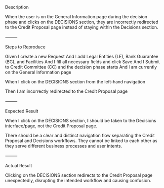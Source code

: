  Description

When the user is on the General Information page during the decision phase and clicks on the DECISIONS section, they are incorrectly redirected to the Credit Proposal page instead of staying within the Decisions section.

⸻

Steps to Reproduce

Given I create a new Request
And I add Legal Entities (LE), Bank Guarantee (BG), and Facilities
And I fill all necessary fields and click Save
And I Submit to Credit Committee (CC) and the decision phase starts
And I am currently on the General Information page

When I click on the DECISIONS section from the left-hand navigation

Then I am incorrectly redirected to the Credit Proposal page

⸻

Expected Result

When I click on the DECISIONS section, I should be taken to the Decisions interface/page, not the Credit Proposal page.

There should be a clear and distinct navigation flow separating the Credit Proposal and Decisions workflows.
They cannot be linked to each other as they serve different business processes and user intents.

⸻

Actual Result

Clicking on the DECISIONS section redirects to the Credit Proposal page unexpectedly, disrupting the intended workflow and causing confusion.
